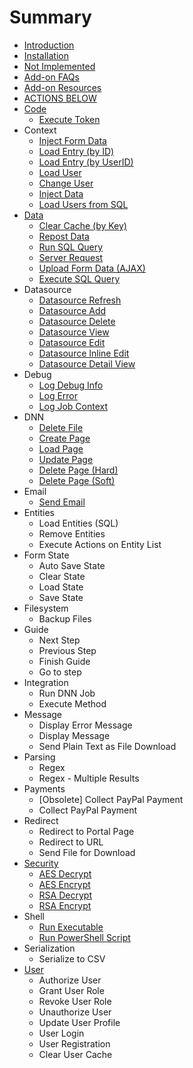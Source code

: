 # Summary

* [Introduction](README.md)
* [Installation](installation.md)
* [Not Implemented](not_implemented.md)
* [Add-on FAQs](addon-faqs.md)
* [Add-on Resources](add-on-resources.md)
* [ACTIONS BELOW](actions.md)
* [Code](serialization.md)
   * [Execute Token](execute_token.md)
* Context
   * [Inject Form Data](inject_form_data.md)
   * [Load Entry (by ID)](load_entry_by_id.md)
   * [Load Entry (by UserID)](load_entry_by_userid.md)
   * [Load User](load_user.md)
   * [Change User](change_user.md)
   * [Inject Data](inject_data.md)
   * [Load Users from SQL](load_users_from_sql.md)
* [Data](data.md)
   * [Clear Cache (by Key)](clear_cache_by_key.md)
   * [Repost Data](repost_data.md)
   * [Run SQL Query](run_sql_query.md)
   * [Server Request](server_request.md)
   * [Upload Form Data (AJAX)](upload_form_data_ajax.md)
   * [Execute SQL Query](execute_sql_query.md)
* Datasource
   * [Datasource Refresh](datasource_refresh.md)
   * [Datasource Add](datasource_add.md)
   * [Datasource Delete](datasource_delete.md)
   * [Datasource View](datasource_view.md)
   * [Datasource Edit](datasource_edit.md)
   * [Datasource Inline Edit](datasource_inline_edit.md)
   * [Datasource Detail View](datasource_detail_view.md)
* Debug
   * [Log Debug Info](log_debug_info.md)
   * [Log Error](log_error.md)
   * [Log Job Context](log_job_context.md)
* DNN
   * [Delete File](delete_file.md)
   * [Create Page](create_page.md)
   * [Load Page](load_page.md)
   * [Update Page](update_page.md)
   * [Delete Page (Hard)](delete_page_hard.md)
   * [Delete Page (Soft)](delete_page_soft.md)
* Email
   * [Send Email](email.md)
* Entities
   * Load Entities (SQL)
   * Remove Entities
   * Execute Actions on Entity List
* Form State
   * Auto Save State
   * Clear State
   * Load State
   * Save State
* Filesystem
   * Backup Files
* Guide
   * Next Step
   * Previous Step
   * Finish Guide
   * Go to step
* Integration
   * Run DNN Job
   * Execute Method
* Message
   * Display Error Message
   * Display Message
   * Send Plain Text as File Download
* Parsing
   * Regex
   * Regex - Multiple Results
* Payments
   * [Obsolete] Collect PayPal Payment
   * Collect PayPal Payment
* Redirect
   * Redirect to Portal Page
   * Redirect to URL
   * Send File for Download
* [Security](security.md)
   * [AES Decrypt](aes_decrypt.md)
   * [AES Encrypt](aes_encrypt.md)
   * [RSA Decrypt](rsa_decrypt.md)
   * [RSA Encrypt](rsa_encrypt.md)
* Shell
   * [Run Executable](run_executable.md)
   * [Run PowerShell Script](run_powershell_script.md)
* Serialization
   * Serialize to CSV
* [User](user.md)
   * Authorize User
   * Grant User Role
   * Revoke User Role
   * Unauthorize User
   * Update User Profile
   * User Login
   * User Registration
   * Clear User Cache

